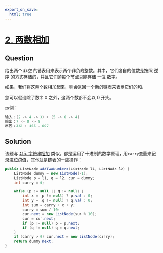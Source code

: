 ```yaml
---
export_on_save:
  html: true
---
```


# [2. 两数相加](https://leetcode-cn.com/problems/add-two-numbers/)

## Question

给出两个 非空 的链表用来表示两个非负的整数。其中，它们各自的位数是按照 逆序 的方式存储的，并且它们的每个节点只能存储 一位 数字。

如果，我们将这两个数相加起来，则会返回一个新的链表来表示它们的和。

您可以假设除了数字 0 之外，这两个数都不会以 0 开头。

示例：

```java
输入：(2 -> 4 -> 3) + (5 -> 6 -> 4)
输出：7 -> 0 -> 8
原因：342 + 465 = 807
```

## Solution

该题与 [415. 字符串相加](https://github.com/pushyzheng/Algorithms/tree/master/src/site/pushy/algorithms/leetcode/problemset/_415_Add_Strings) 类似，都是运用了十进制的数学原理，用`carry`变量来记录进位的值，其他就是链表的一些操作：

```java
public ListNode addTwoNumbers(ListNode l1, ListNode l2) {
    ListNode dummy = new ListNode(-1);
    ListNode p = l1, q = l2, cur = dummy;
    int carry = 0;

    while (p != null || q != null) {
        int x = (p != null) ? p.val : 0;
        int y = (q != null) ? q.val : 0;
        int sum = carry + x + y;
        carry = sum / 10;
        cur.next = new ListNode(sum % 10);
        cur = cur.next;
        if (p != null) p = p.next;
        if (q != null) q = q.next;
    }
    if (carry > 0) cur.next = new ListNode(carry);
    return dummy.next;
}
```